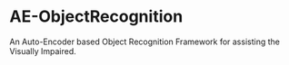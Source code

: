 # AE-ObjectRecognition
An Auto-Encoder based Object Recognition Framework for assisting the Visually Impaired.
